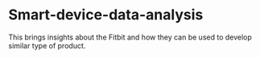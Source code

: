 # Smart-device-data-analysis
This brings insights about the Fitbit and how they can be used to develop similar type of product.
